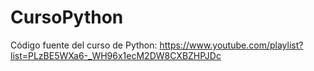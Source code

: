 # CursoPython

Código fuente del curso de Python: https://www.youtube.com/playlist?list=PLzBE5WXa6-_WH96x1ecM2DW8CXBZHPJDc
